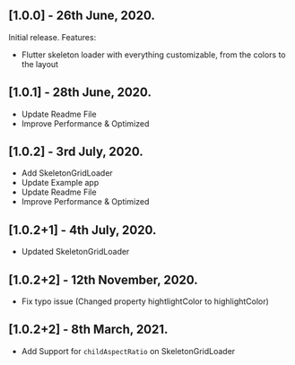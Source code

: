 ## [1.0.0] - 26th June, 2020.

Initial release.
Features:

- Flutter skeleton loader with everything customizable, from the colors to the layout

## [1.0.1] - 28th June, 2020.

- Update Readme File
- Improve Performance & Optimized

## [1.0.2] - 3rd July, 2020.

- Add SkeletonGridLoader
- Update Example app
- Update Readme File
- Improve Performance & Optimized

## [1.0.2+1] - 4th July, 2020.

- Updated SkeletonGridLoader

## [1.0.2+2] - 12th November, 2020.

- Fix typo issue (Changed property hightlightColor to highlightColor)

## [1.0.2+2] - 8th March, 2021.

- Add Support for `childAspectRatio` on SkeletonGridLoader
